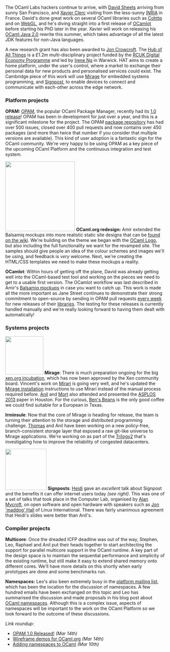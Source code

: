 The OCaml Labs hackers continue to arrive, with [David
Sheets](../people/sheets.html) arriving from sunny San Francisco, and [Xavier Clerc](people/xclerc.html) visiting from the less-sunny
[INRIA](http://www.inria.fr) in France.  David's done great work on several
OCaml libraries such as [Cohttp](http://github.com/avsm/ocaml-cohttp) and on
[WebGL](http://www.youtube.com/watch?v=ll9z1ULtgqo&feature=plcp), and he's diving
straight into a first release of [OCamlot](../tasks/platform.html) before
starting his PhD later in the year. Xavier will
work on releasing his [OCaml Java
2.0](http://ocamljava.x9c.fr/preview/) rewrite this summer, which takes
advantage of all the latest JDK features for non-Java languages.

A new research grant has also been awarded to [Jon Crowcroft](../people/crowcroft.html).
The [Hub of All Things](http://hubofallthings.wordpress.com) is a £1.2m multi-disciplinary
project funded by the [RCUK Digital Economy Programme](http://www.rcuk.ac.uk/research/xrcprogrammes/Digital/Pages/home.aspx) and led by 
[Irene Ng](http://www2.warwick.ac.uk/fac/sci/wmg/people/profile/?wmgid=849) 
in Warwick.  HAT aims to create a home platform, under the user's control, 
where a market to exchange their personal data for new products and 
personalised services could exist.  The Cambridge piece of this work will use
[Mirage](../projects/mirage.html) for embedded systems programming, and
[Signpost](http://signpost.io), to enable devices to connect and communicate
with each-other across the edge network.

### Platform projects


<b>OPAM: </b> [OPAM](http://opam.ocamlpro.com), the popular OCaml Package Manager, recently had its [1.0
release](http://www.ocamlpro.com/blog/2013/03/14/opam-1.0.0.html)!  OPAM has
been in development for just over a year, and this is a significant milestone
for the project.  The OPAM [package repository](https://github.com/OCamlPro/opam-repository/issues) has had over 500 issues, closed over 400 pull requests and now contains over 450 packages
(and more than twice that number if you consider that multiple versions are
available).  This kind of user adoption is a fantastic sign for the OCaml
community.  We're very happy to be using OPAM as a key piece of the upcoming
OCaml Platform and the continuous integration and test system. 

<a href="https://github.com/ocaml/ocaml.org/wiki/Site-Redesign"><img class="right" width="220px" src="../images/ocaml_home_v2-2-thumb.jpg"></img></a>
<b>OCaml.org redesign:</b> Amir extended the Balsamiq mockups into more
realistic static site designs that can be [found on the
wiki](https://github.com/ocaml/ocaml.org/wiki/Site-Redesign).  We're building
on the theme we began with the [OCaml Logo](https://github.com/ocaml/ocaml.org/wiki/Draft-OCaml-Logos), but also
including the full functionality we want for the revamped site.  The samples
should give people an idea of the colour schemes and images we'll be using, and
feedback is *very* welcome.  Next, we're creating the HTML/CSS templates we
need to make these mockups a reality.

<b>OCamlot</b>: Within hours of getting off the plane, David was already 
getting well into the OCaml-based test tool and working on the pieces we 
need to get to a usable first version.  The OCamlot workflow was last 
described in Amir's
[Balsamiq mockups](http://amirchaudhry.com/wireframe-demos-for-ocamlorg/)
in case you want to catch up.  This work is made all the more important as 
Jane Street continues to demonstrate their strong commitment to open-source 
by sending in OPAM pull requests 
[every week](https://github.com/OCamlPro/opam-repository/pull/644) 
for new releases of their [libraries](http://janestreet.github.io).  The 
testing for these releases is currently handled manually and we're really 
looking forward to having them dealt with automatically!

### Systems projects

<a href="../images/asplos-mort.jpg"><img class="right" width="120px" thumb="ASPLOS served green drinks. Hmm" src="../images/asplos-mort-thumb.jpg"></img></a>
<b>Mirage</b>: There is much preparation ongoing for the big 
[xen.org incubation](http://wiki.xen.org/wiki/Mirage_Incubation_Project_Proposal), 
which has now been approved by the Xen community board. Vincent's work on 
[Mirari](../projects/mirage.html) is going very well, and he's updated the 
[Mirage installation](http://www.openmirage.org/wiki/install) instructions 
to use Mirari instead of the manual process required before. 
[Anil](../people/avsm.html) and [Mort](../people/mort.html) also attended 
and presented the 
[ASPLOS 2013](http://anil.recoil.org/papers/2013-asplos-mirage.pdf) paper in 
Houston.  For the curious, 
[Ben's Beans](http://www.yelp.co.uk/biz/bens-beans-houston) is the only good 
coffee we could find suitable for a European in Texas.

<b>Irminsule</b>: Now that the core of Mirage is heading for release, the 
team is turning their attention to the storage and distributed programming 
challenge. [Thomas](../people/tg.html) and Anil have been working on a new 
policy-free, branch-consistent storage layer that exposed a raw git-like 
universe to Mirage applications. We're working on as part of the 
[Trilogy2](../tasks/t2.html) that's investigating how to improve the 
reliability of congested datacenters.

<a href="../images/heidi-signposts.jpg"><img class="right" width="130px" src="../images/heidi-signposts-thumb.jpg"></img></a>
<b>Signposts</b>: [Heidi](../people/heidi.html) gave an *excellent* talk 
about Signpost and the benefits it can offer internet users today
<i>(see right)</i>. This was one of a set of talks that took place in the 
Computer Lab, organised by [Alan Mycroft](../people/amycroft.html), on open 
software and open hardware with speakers such as
[Jon 'maddog' Hall](http://en.wikipedia.org/wiki/Jon_Hall_(programmer)) of
Linux International. There was fairly unanimous agreement that Heidi's 
slides were better than Anil's.

### Compiler projects

<b>Multicore</b>: Once the dreaded ICFP deadline was out of the way, 
Stephen, Leo, Raphael and Anil put their heads together to start 
architecting the support for parallel multicore support in the OCaml runtime.
A key part of the design space is to maintain the sequential performance and 
simplicity of the existing runtime, but still make it easy to extend shared 
memory onto different cores.  We'll have more details on this shortly when 
early prototypes are done and some benchmarks run.

<b>Namespaces:</b> Leo's also been extremely busy in the 
[platform mailing list](http://lists.ocaml.org/listinfo/platform), which has 
been the location for the discussion of namespaces.  A few hundred emails 
have been exchanged on this topic and Leo has summarised the discussion and 
made proposals in his blog post about 
[OCaml namespaces](http://www.lpw25.net/2013/03/10/ocaml-namespaces.html).  Although this is a complex issue, aspects of namespaces will be important to 
the work on the OCaml Platform so we look forward to the outcome of these 
discussions.

<i>Link roundup:</i>

* <a class="icon-email" href="http://lists.ocaml.org/pipermail/platform/2013-March/000291.html">OPAM 1.0 Released!</a> _(Mar 14th)_
* <a class="icon-rss" href="http://amirchaudhry.com/wireframe-demos-for-ocamlorg/">Wireframe demos for OCaml.org</a> _(Mar 14th)_
* <a class="icon-rss" href="http://www.lpw25.net/2013/03/10/ocaml-namespaces.html">Adding namespaces to OCaml</a> _(Mar 10th)_
